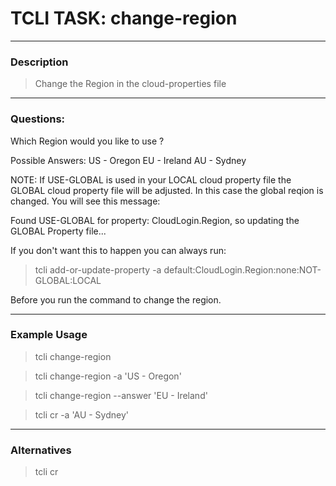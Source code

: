 # TCLI TASK: change-region

---
### Description
> Change the Region in the cloud-properties file

---
### Questions:

Which Region would you like to use ?

Possible Answers:
US - Oregon
EU - Ireland
AU - Sydney

NOTE: If USE-GLOBAL is used in your LOCAL cloud property file the GLOBAL cloud property file will be adjusted. In this case the global reqion is changed. You will see this message:

Found USE-GLOBAL for property: CloudLogin.Region, so updating the GLOBAL Property file...

If you don't want this to happen you can always run:

> tcli add-or-update-property -a default:CloudLogin.Region:none:NOT-GLOBAL:LOCAL

Before you run the command to change the region.

---
### Example Usage

> tcli change-region

> tcli change-region -a 'US - Oregon'

> tcli change-region --answer 'EU - Ireland'

> tcli cr -a 'AU - Sydney'

---
### Alternatives
> tcli cr


